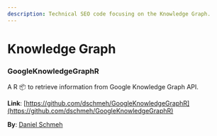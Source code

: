 ```yaml
---
description: Technical SEO code focusing on the Knowledge Graph.
---
```


# Knowledge Graph

### GoogleKnowledgeGraphR

A R 📦 to retrieve information from Google Knowledge Graph API.

**Link**: [https://github.com/dschmeh/GoogleKnowledgeGraphR](https://github.com/dschmeh/GoogleKnowledgeGraphR)

**By**: [Daniel Schmeh](https://twitter.com/dschmeh) 

